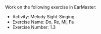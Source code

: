 Work on the following exercise in EarMaster:
- Activity: Melody Sight-Singing
- Exercise Name: Do, Re, Mi, Fa
- Exercise Number: 1.3
